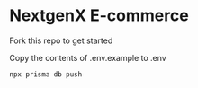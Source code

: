 # NextgenX E-commerce

Fork this repo to get started


Copy the contents of .env.example to .env

```bash
npx prisma db push
```

